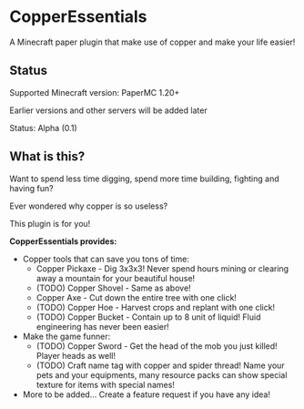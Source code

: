 # CopperEssentials
A Minecraft paper plugin that make use of copper and make your life easier!

## Status
Supported Minecraft version: PaperMC 1.20+

Earlier versions and other servers will be added later


Status: Alpha (0.1)

## What is this?
Want to spend less time digging, spend more time building, fighting and having fun?

Ever wondered why copper is so useless?

This plugin is for you!

**CopperEssentials provides:**
- Copper tools that can save you tons of time:
  - Copper Pickaxe - Dig 3x3x3! Never spend hours mining or clearing away a mountain for your beautiful house!
  - (TODO) Copper Shovel - Same as above!
  - Copper Axe - Cut down the entire tree with one click!
  - (TODO) Copper Hoe - Harvest crops and replant with one click!
  - (TODO) Copper Bucket - Contain up to 8 unit of liquid! Fluid engineering has never been easier!
- Make the game funner:
  - (TODO) Copper Sword - Get the head of the mob you just killed! Player heads as well!
  - (TODO) Craft name tag with copper and spider thread! Name your pets and your equipments, many resource packs can show special texture for items with special names!
- More to be added... Create a feature request if you have any idea!

